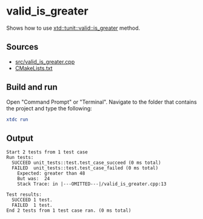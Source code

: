 # valid_is_greater

Shows how to use [xtd::tunit::valid::is_greater](https://gammasoft71.github.io/xtd/reference_guides/latest/classxtd_1_1tunit_1_1valid.html#a0352815c341dc8461b7a20918c15f8dc) method.

## Sources

* [src/valid_is_greater.cpp](src/valid_is_greater.cpp)
* [CMakeLists.txt](CMakeLists.txt)

## Build and run

Open "Command Prompt" or "Terminal". Navigate to the folder that contains the project and type the following:

```cmake
xtdc run
```

## Output

```
Start 2 tests from 1 test case
Run tests:
  SUCCEED unit_tests::test.test_case_succeed (0 ms total)
  FAILED  unit_tests::test.test_case_failed (0 ms total)
    Expected: greater than 48
    But was:  24
    Stack Trace: in |---OMITTED---|/valid_is_greater.cpp:13

Test results:
  SUCCEED 1 test.
  FAILED  1 test.
End 2 tests from 1 test case ran. (0 ms total)
```
